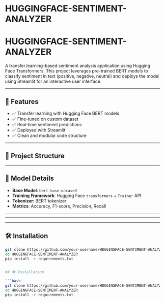 # HUGGINGFACE-SENTIMENT-ANALYZER

# HUGGINGFACE-SENTIMENT-ANALYZER

A transfer learning-based sentiment analysis application using Hugging Face Transformers. This project leverages pre-trained BERT models to classify sentiment in text (positive, negative, neutral) and deploys the model using Streamlit for an interactive user interface.

---

## 🚀 Features

- ✅ Transfer learning with Hugging Face BERT models
- ✅ Fine-tuned on custom dataset
- ✅ Real-time sentiment predictions
- ✅ Deployed with Streamlit
- ✅ Clean and modular code structure

---

## 📁 Project Structure


---

## 🧠 Model Details

- **Base Model**: `bert-base-uncased`
- **Training Framework**: Hugging Face `transformers` + `Trainer` API
- **Tokenizer**: BERT tokenizer
- **Metrics**: Accuracy, F1-score, Precision, Recall

---
---

---

## 🛠️ Installation

```bash
git clone https://github.com/your-username/HUGGINGFACE-SENTIMENT-ANALYZER.git
cd HUGGINGFACE-SENTIMENT-ANALYZER
pip install -r requirements.txt


## 🛠️ Installation

```bash
git clone https://github.com/your-username/HUGGINGFACE-SENTIMENT-ANALYZER.git
cd HUGGINGFACE-SENTIMENT-ANALYZER
pip install -r requirements.txt
